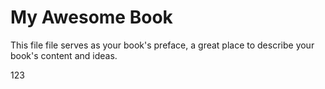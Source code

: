 # My Awesome Book

This file file serves as your book's preface, a great place to describe your book's content and ideas.

123